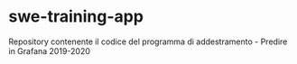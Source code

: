 # swe-training-app
 Repository contenente il codice del programma di addestramento - Predire in Grafana 2019-2020 

